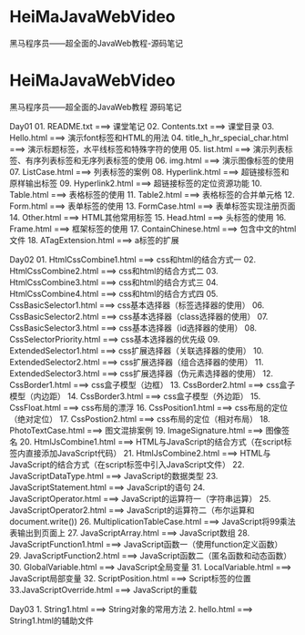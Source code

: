 # HeiMaJavaWebVideo
黑马程序员——超全面的JavaWeb教程-源码笔记

# HeiMaJavaWebVideo

黑马程序员——超全面的JavaWeb教程 源码笔记

Day01
    01. README.txt                               ===> 课堂笔记
    02. Contents.txt                             ===> 课堂目录
    03. Hello.html                               ===> 演示font标签和HTML的用法
    04. title_h_hr_special_char.html             ===> 演示标题标签，水平线标签和特殊字符的使用
    05. list.html                                ===> 演示列表标签、有序列表标签和无序列表标签的使用
    06. img.html                                 ===> 演示图像标签的使用
    07. ListCase.html                            ===> 列表标签的案例
    08. Hyperlink.html                           ===> 超链接标签和原样输出标签
    09. Hyperlink2.html                          ===> 超链接标签的定位资源功能
    10. Table.html                               ===> 表格标签的使用
    11. Table2.html                              ===> 表格标签的合并单元格
    12. Form.html                                ===> 表单标签的使用
    13. FormCase.html                            ===> 表单标签实现注册页面
    14. Other.html                               ===> HTML其他常用标签
    15. Head.html                                ===> 头标签的使用
    16. Frame.html                               ===> 框架标签的使用
    17. ContainChinese.html                      ===> 包含中文的html文件
    18. ATagExtension.html                       ===> a标签的扩展

Day02
    01. HtmlCssCombine1.html                     ===> css和html的结合方式一
    02. HtmlCssCombine2.html                     ===> css和html的结合方式二
    03. HtmlCssCombine3.html                     ===> css和html的结合方式三
    04. HtmlCssCombine4.html                     ===> css和html的结合方式四
    05. CssBasicSelector1.html                   ===> css基本选择器（标签选择器的使用）
    06. CssBasicSelector2.html                   ===> css基本选择器（class选择器的使用）
    07. CssBasicSelector3.html                   ===> css基本选择器（id选择器的使用）
    08. CssSelectorPriority.html                 ===> css基本选择器的优先级
    09. ExtendedSelector1.html                   ===> css扩展选择器（关联选择器的使用）
    10. ExtendedSelector2.html                   ===> css扩展选择器（组合选择器的使用）
    11. ExtendedSelector3.html                   ===> css扩展选择器（伪元素选择器的使用）
    12. CssBorder1.html                          ===> css盒子模型（边框）
    13. CssBorder2.html                          ===> css盒子模型（内边距）
    14. CssBorder3.html                          ===> css盒子模型（外边距）
    15. CssFloat.html                            ===> css布局的漂浮
    16. CssPosition1.html                        ===> css布局的定位（绝对定位）
    17. CssPostion2.html                         ===> css布局的定位（相对布局）
    18. PhotoTextCase.html                       ===> 图文混排案例
    19. ImageSignature.html                      ===> 图像签名
    20. HtmlJsCombine1.html                      ===> HTML与JavaScript的结合方式（在script标签内直接添加JavaScript代码）
    21. HtmlJsCombine2.html                      ===> HTML与JavaScript的结合方式（在script标签中引入JavaScript文件）
    22. JavaScriptDataType.html                  ===> JavaScript的数据类型
    23. JavaScriptStatement.html                 ===> JavaScript的语句
    24. JavaScriptOperator.html                  ===> JavaScript的运算符一（字符串运算）
    25. JavaScriptOperator2.html                 ===> JavaScript的运算符二（布尔运算和document.write())
    26. MultiplicationTableCase.html             ===> JavaScript将99乘法表输出到页面上
    27. JavaScriptArray.html                     ===> JavaScript数组
    28. JavaScriptFunction1.html                 ===> JavaScript函数一（使用function定义函数）
    29. JavaScriptFunction2.html                 ===> JavaScript函数二（匿名函数和动态函数）
    30. GlobalVariable.html                      ===> JavaScript全局变量
    31. LocalVariable.html                       ===> JavaScript局部变量
    32. ScriptPosition.html                      ===> Script标签的位置
    33.JavaScriptOverride.html                   ===> JavaScript的重载

Day03
    1. String1.html                              ===> String对象的常用方法
    2. hello.html                                ===> String1.html的辅助文件
